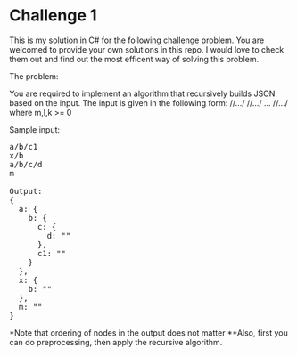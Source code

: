 # Challenge 1

This is my solution in C# for the following challenge problem. You are welcomed to provide your own solutions in this repo. I would love to check them out and find out the most efficent way of solving this problem.

The problem:

You are required to implement an algorithm that recursively builds JSON based on the input.
The input is given in the following form:
<node11>/<node12>/.../<node1k>
<node21>/<node22>/.../<node2n>
...
<nodem1>/<nodem2>/.../<nodeml>
where m,l,k >= 0

Sample input:
<pre>
a/b/c1
x/b
a/b/c/d
m

Output:
{
  a: {
    b: {
	  c: {
	    d: ""
	  },
	  c1: ""
	}
  },
  x: {
    b: ""
  },
  m: ""
}
</pre>

*Note that ordering of nodes in the output does not matter
**Also, first you can do preprocessing, then apply the recursive algorithm.
